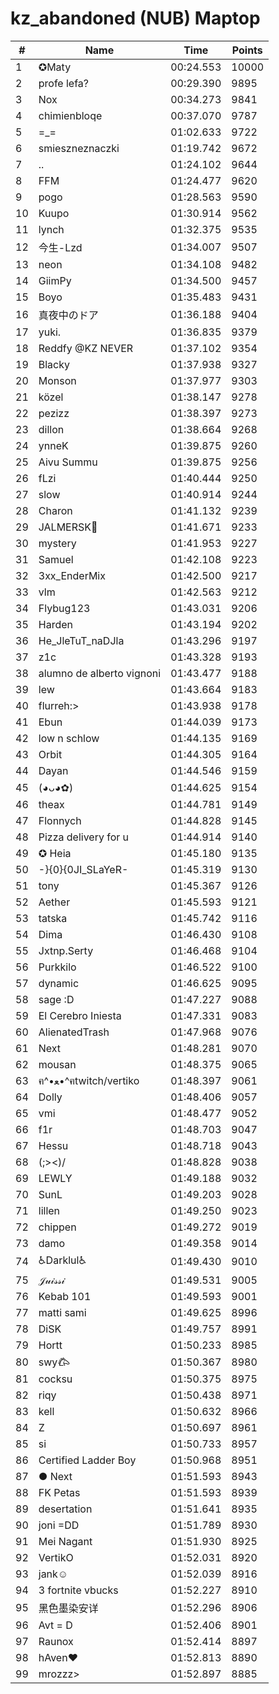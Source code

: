 # kz_abandoned (NUB) Maptop

|  # | Name | Time | Points |
|-------------- | -------------- | -------------- | -------------- | 
| 1 | ✪Maty | 00:24.553 | 10000 | 
| 2 | profe lefa? | 00:29.390 | 9895 | 
| 3 | Nox | 00:34.273 | 9841 | 
| 4 | chimienbloqe | 00:37.070 | 9787 | 
| 5 | =_= | 01:02.633 | 9722 | 
| 6 | smieszneznaczki | 01:19.742 | 9672 | 
| 7 | .. | 01:24.102 | 9644 | 
| 8 | FFM | 01:24.477 | 9620 | 
| 9 | pogo | 01:28.563 | 9590 | 
| 10 | Kuupo | 01:30.914 | 9562 | 
| 11 | lynch | 01:32.375 | 9535 | 
| 12 | 今生-Lzd | 01:34.007 | 9507 | 
| 13 | neon | 01:34.108 | 9482 | 
| 14 | GiimPy | 01:34.500 | 9457 | 
| 15 | Boyo | 01:35.483 | 9431 | 
| 16 | 真夜中のドア | 01:36.188 | 9404 | 
| 17 | yuki. | 01:36.835 | 9379 | 
| 18 | Reddfy @KZ NEVER | 01:37.102 | 9354 | 
| 19 | Blacky | 01:37.938 | 9327 | 
| 20 | Monson | 01:37.977 | 9303 | 
| 21 | közel | 01:38.147 | 9278 | 
| 22 | pezizz | 01:38.397 | 9273 | 
| 23 | dillon | 01:38.664 | 9268 | 
| 24 | ynneK | 01:39.875 | 9260 | 
| 25 | Aivu Summu | 01:39.875 | 9256 | 
| 26 | fLzi | 01:40.444 | 9250 | 
| 27 | slow | 01:40.914 | 9244 | 
| 28 | Charon | 01:41.132 | 9239 | 
| 29 | JALMERSK👀 | 01:41.671 | 9233 | 
| 30 | mystery | 01:41.953 | 9227 | 
| 31 | Samuel | 01:42.108 | 9223 | 
| 32 | 3xx_EnderMix | 01:42.500 | 9217 | 
| 33 | vlm | 01:42.563 | 9212 | 
| 34 | Flybug123 | 01:43.031 | 9206 | 
| 35 | Harden | 01:43.194 | 9202 | 
| 36 | He_JleTuT_naDJla | 01:43.296 | 9197 | 
| 37 | z1c | 01:43.328 | 9193 | 
| 38 | alumno de alberto vignoni | 01:43.477 | 9188 | 
| 39 | lew | 01:43.664 | 9183 | 
| 40 | flurreh:> | 01:43.938 | 9178 | 
| 41 | Ebun | 01:44.039 | 9173 | 
| 42 | low n schlow | 01:44.135 | 9169 | 
| 43 | Orbit | 01:44.305 | 9164 | 
| 44 | Dayan | 01:44.546 | 9159 | 
| 45 | (◕ᴗ◕✿) | 01:44.625 | 9154 | 
| 46 | theax | 01:44.781 | 9149 | 
| 47 | Flonnych | 01:44.828 | 9145 | 
| 48 | Pizza delivery for u | 01:44.914 | 9140 | 
| 49 | ✪ Heia | 01:45.180 | 9135 | 
| 50 | -}{0}{0JI_SLaYeR- | 01:45.319 | 9130 | 
| 51 | tony | 01:45.367 | 9126 | 
| 52 | Aether | 01:45.593 | 9121 | 
| 53 | tatska | 01:45.742 | 9116 | 
| 54 | Dima | 01:46.430 | 9108 | 
| 55 | Jxtnp.Serty | 01:46.468 | 9104 | 
| 56 | Purkkilo | 01:46.522 | 9100 | 
| 57 | dynamic | 01:46.625 | 9095 | 
| 58 | sage :D | 01:47.227 | 9088 | 
| 59 | El Cerebro Iniesta | 01:47.331 | 9083 | 
| 60 | AlienatedTrash | 01:47.968 | 9076 | 
| 61 | Next | 01:48.281 | 9070 | 
| 62 | mousan | 01:48.375 | 9065 | 
| 63 | ฅ^•ﻌ•^ฅtwitch/vertiko | 01:48.397 | 9061 | 
| 64 | Dolly | 01:48.406 | 9057 | 
| 65 | vmi | 01:48.477 | 9052 | 
| 66 | f1r | 01:48.703 | 9047 | 
| 67 | Hessu | 01:48.718 | 9043 | 
| 68 | (;><)/ | 01:48.828 | 9038 | 
| 69 | LEWLY | 01:49.188 | 9032 | 
| 70 | SunL | 01:49.203 | 9028 | 
| 71 | lillen | 01:49.250 | 9023 | 
| 72 | chippen | 01:49.272 | 9019 | 
| 73 | damo | 01:49.358 | 9014 | 
| 74 | ♿Darklul♿ | 01:49.430 | 9010 | 
| 75 | 𝒥𝓊𝒾𝓈𝓈𝒾 | 01:49.531 | 9005 | 
| 76 | Kebab 101 | 01:49.593 | 9001 | 
| 77 | matti sami | 01:49.625 | 8996 | 
| 78 | DiSK | 01:49.757 | 8991 | 
| 79 | Hortt | 01:50.233 | 8985 | 
| 80 | swy𐂃 | 01:50.367 | 8980 | 
| 81 | cocksu | 01:50.375 | 8975 | 
| 82 | riqy | 01:50.438 | 8971 | 
| 83 | kell | 01:50.632 | 8966 | 
| 84 | Z | 01:50.697 | 8961 | 
| 85 | si | 01:50.733 | 8957 | 
| 86 | Certified Ladder Boy | 01:50.968 | 8951 | 
| 87 | ● Next | 01:51.593 | 8943 | 
| 88 | FK Petas | 01:51.593 | 8939 | 
| 89 | desertation | 01:51.641 | 8935 | 
| 90 | joni =DD | 01:51.789 | 8930 | 
| 91 | Mei Nagant | 01:51.930 | 8925 | 
| 92 | VertikO | 01:52.031 | 8920 | 
| 93 | jank☺ | 01:52.039 | 8916 | 
| 94 | 3 fortnite vbucks | 01:52.227 | 8910 | 
| 95 | 黑色墨染安详 | 01:52.296 | 8906 | 
| 96 | Avt = D | 01:52.406 | 8901 | 
| 97 | Raunox | 01:52.414 | 8897 | 
| 98 | hAven❤ | 01:52.813 | 8890 | 
| 99 | mrozzz> | 01:52.897 | 8885 | 

